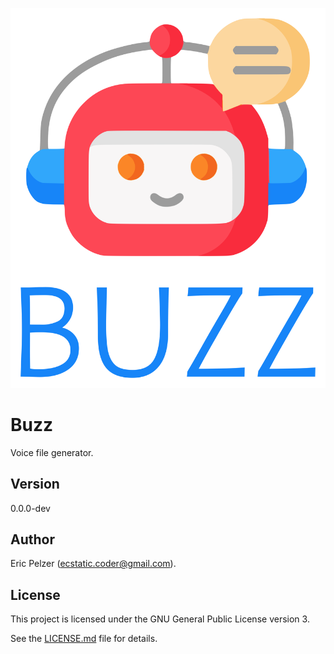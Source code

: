 ![](https://github.com/senselogic/BUZZ/blob/master/LOGO/buzz.png)

# Buzz

Voice file generator.

## Version

0.0.0-dev

## Author

Eric Pelzer (ecstatic.coder@gmail.com).

## License

This project is licensed under the GNU General Public License version 3.

See the [LICENSE.md](LICENSE.md) file for details.
